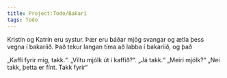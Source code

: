 ```yaml
---
title: Project:Todo/Bakarí
tags: Todo
---
```


<!--
Jón er í bakaríinu. Hann segir, ‚hvað kostar brauðið þarna?‘
‚Það kostar 700 krónur,‘ segir Kristín. Kristín bakar brauð.
Jón gefur Kristínu 700 krónur.
Allt í einu heyrir hann ‚mjá‘ við fótunum hans.
Það er kötturinn í bakaríinu!
Kötturinn er hvítt og brúnn.
‚Líklega vill hann fá mjólk,‘ segir Kristín.
‚Langar hann ekki í brauð?‘ segir Jón.
Hann gefur kettinum brauð, en kötturinn er ekki hungraður (?).
Kristín setur disk með mjólki á gólfinni.
Kötturinn drekkur mjólkin.
Nú kemur Georg inn í bakaríið. ‚Guðni!‘ segir hann. ‚Ert þú hér!‘
‚Ég var svo stressaður,‘ segir Georg, ‚hann kom ekki heim í nótt.‘
Hann tekur upp Guðna og kyssir hann.
‚Þessi köttur er mjög feitur,‘ segir Georg. ‚Hann má ekki fá fæðu.‘
Kristín hlægir, ‚Haha, hann hefur sjarma!‘ (?)
Georg segir ‚Takk fyrir mjólkinni! Bless bless!‘
‚Bless!‘ segir Kristín. -->


<!-- Það er ekki líklegt. -->

Kristín og Katrín eru systur. Þær eru báðar mjög svangar og ætla þess vegna í bakaríið. Það tekur langan tíma að labba í bakaríið, og það

„Kaffi fyrir mig, takk.“.
„Viltu mjólk út í kaffið?“.
„Já takk.“
„Meiri mjólk?“
„Nei takk, þetta er fínt. Takk fyrir“

